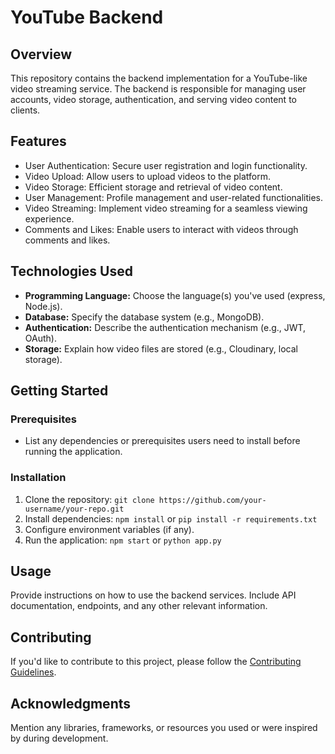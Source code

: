 # YouTube Backend

## Overview

This repository contains the backend implementation for a YouTube-like video streaming service. The backend is responsible for managing user accounts, video storage, authentication, and serving video content to clients.

## Features

- User Authentication: Secure user registration and login functionality.
- Video Upload: Allow users to upload videos to the platform.
- Video Storage: Efficient storage and retrieval of video content.
- User Management: Profile management and user-related functionalities.
- Video Streaming: Implement video streaming for a seamless viewing experience.
- Comments and Likes: Enable users to interact with videos through comments and likes.

## Technologies Used

- **Programming Language:** Choose the language(s) you've used (express, Node.js).
- **Database:** Specify the database system (e.g., MongoDB).
- **Authentication:** Describe the authentication mechanism (e.g., JWT, OAuth).
- **Storage:** Explain how video files are stored (e.g., Cloudinary, local storage).

## Getting Started

### Prerequisites

- List any dependencies or prerequisites users need to install before running the application.

### Installation

1. Clone the repository: `git clone https://github.com/your-username/your-repo.git`
2. Install dependencies: `npm install` or `pip install -r requirements.txt`
3. Configure environment variables (if any).
4. Run the application: `npm start` or `python app.py`

## Usage

Provide instructions on how to use the backend services. Include API documentation, endpoints, and any other relevant information.

## Contributing

If you'd like to contribute to this project, please follow the [Contributing Guidelines](CONTRIBUTING.md).

## Acknowledgments

Mention any libraries, frameworks, or resources you used or were inspired by during development.


